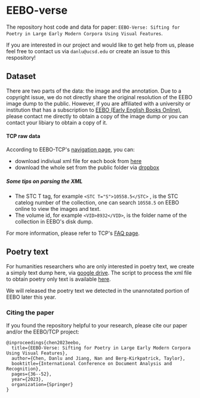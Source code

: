 # EEBO-verse

The repository host code and data for paper: `EEBO-Verse: Sifting for Poetry in Large Early Modern Corpora Using Visual Features`. 

If you are interested in our project and would like to get help from us, please feel free to contact us via `danlu@ucsd.edu` or create an issue to this respository!


## Dataset

There are two parts of the data: the image and the annotation. Due to a copyright issue, we do not directly share the original resolution of the EEBO image dump to the public. However, if you are affiliated with a university or institution that has a subscription to [EEBO (Early English Books Online)](https://about.proquest.com/en/products-services/eebo/), please contact me directly to obtain a copy of the image dump or you can contact your libiary to obtain a copy of it. 


#### TCP raw data

According to EEBO-TCP's [navigation page](https://textcreationpartnership.org/tcp-texts/eebo-tcp-collections-navigations/), you can: 
 - download indiviual xml file for each book from [here](https://github.com/Text-Creation-Partnership/EEBO-TCP-Collections-Navigations)
 - download the whole set from the public folder via [dropbox](https://www.dropbox.com/sh/pfx619wnjdck2lj/AAAeQjd_dv29oPymNoKJWfEYa?dl=0)

##### Some tips on parsing the XML
- The STC T tag, for example `<STC T="S">10558.5</STC>` , is the STC catelog number of the collection, one can search `10558.5` on EEBO online to view the images and text.
- The volume id, for example `<VID>8932</VID>`, is the folder name of the collection in EEBO's disk dump.

For more information, please refer to TCP's [FAQ page](https://textcreationpartnership.org/faq/).

## Poetry text

For humanities researchers who are only interested in poetry text, we create a simply text dump here, via [google drive](https://drive.google.com/drive/u/3/folders/1WvKKMU0kE2h5yDRfgChIGSOwgCoqpeNp). The script to process the xml file to obtain poetry only text is available [here](https://gist.github.com/taineleau/d123ca95d9da4abe58c789040d4790e3).

We will released the poetry text we detected in the unannotated portion of EEBO later this year.


### Citing the paper

If you found the repository helpful to your research, please cite our paper and/or the EEBO/TCP project:

```
@inproceedings{chen2023eebo,
  title={EEBO-Verse: Sifting for Poetry in Large Early Modern Corpora Using Visual Features},
  author={Chen, Danlu and Jiang, Nan and Berg-Kirkpatrick, Taylor},
  booktitle={International Conference on Document Analysis and Recognition},
  pages={36--52},
  year={2023},
  organization={Springer}
}
````

